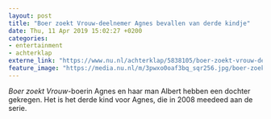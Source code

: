 ```yaml
---
layout: post
title: "Boer zoekt Vrouw-deelnemer Agnes bevallen van derde kindje"
date: Thu, 11 Apr 2019 15:02:27 +0200
categories: 
- entertainment 
- achterklap 
externe_link: "https://www.nu.nl/achterklap/5838105/boer-zoekt-vrouw-deelnemer-agnes-bevallen-van-derde-kindje.html"
feature_image: "https://media.nu.nl/m/3pwxo0oaf3bq_sqr256.jpg/boer-zoekt-vrouw-deelnemer-agnes-bevallen-van-derde-kindje.jpg"
---
```


<em>Boer zoekt Vrouw</em>-boerin Agnes en haar man Albert hebben een dochter gekregen. Het is het derde kind voor Agnes, die in 2008 meedeed aan de serie.
